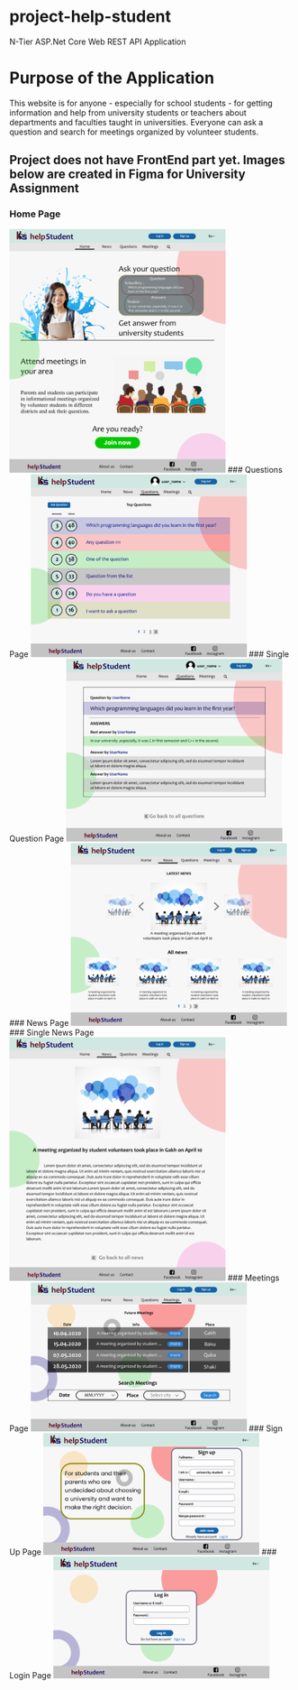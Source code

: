 # project-help-student
N-Tier ASP.Net Core Web REST API Application

# Purpose of the Application
This website is for anyone - especially for school students - for getting information and help from
university students or teachers about departments and faculties taught in universities. Everyone
can ask a question and search for meetings organized by volunteer students.

## Project does not have FrontEnd part yet. Images below are created in Figma for University Assignment
### Home Page
<img src="ProjectInfoREADME/Home.png" alt="HomePage" width="384" height="432"/>
### Questions Page
<img src="ProjectInfoREADME/Questions.png" alt="HomePage" width="384" height="324"/>
### Single Question Page
<img src="ProjectInfoREADME/OneQuestion.png" alt="HomePage" width="384" height="324"/>
### News Page
<img src="ProjectInfoREADME/News.png" alt="HomePage" width="384" height="324"/>
### Single News Page
<img src="ProjectInfoREADME/OneNews.png" alt="HomePage" width="384" height="432"/>
### Meetings Page
<img src="ProjectInfoREADME/Meetings.png" alt="HomePage" width="384" height="264"/>
### Sign Up Page
<img src="ProjectInfoREADME/Sign up.png" alt="HomePage" width="384" height="216"/>
### Login Page
<img src="ProjectInfoREADME/LogIn.png" alt="HomePage" width="384" height="216"/>
